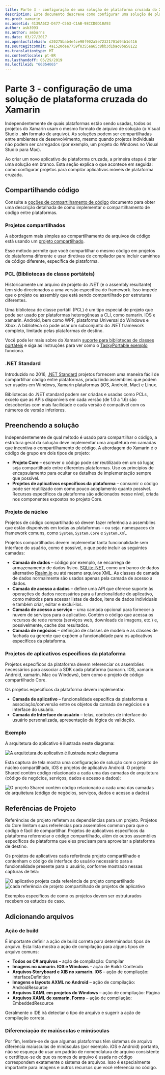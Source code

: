 ```yaml
---
title: Parte 3 - configuração de uma solução de plataforma cruzada do Xamarin
description: Este documento descreve como configurar uma solução de plataforma cruzada no Xamarin. Ele aborda várias estratégias, como projetos compartilhados e .NET Standard de compartilhamento de código.
ms.prod: xamarin
ms.assetid: 4139A6C2-D477-C563-C1AB-98CCD0D10A93
author: asb3993
ms.author: amburns
ms.date: 03/27/2017
ms.openlocfilehash: d20275bab4e4ce90f902a5e72321701d94b1d416
ms.sourcegitcommit: 4a1520dee7759f8355ea65c8bb3d1bac8ba58122
ms.translationtype: MT
ms.contentlocale: pt-BR
ms.lasthandoff: 05/29/2019
ms.locfileid: "66354065"
---
```

# <a name="part-3---setting-up-a-xamarin-cross-platform-solution"></a>Parte 3 - configuração de uma solução de plataforma cruzada do Xamarin

Independentemente de quais plataformas estão sendo usadas, todos os projetos do Xamarin usam o mesmo formato de arquivo de solução (o Visual Studio **. sln** formato de arquivo). As soluções podem ser compartilhadas entre ambientes de desenvolvimento, mesmo quando projetos individuais não podem ser carregados (por exemplo, um projeto do Windows no Visual Studio para Mac).



Ao criar um novo aplicativo de plataforma cruzada, a primeira etapa é criar uma solução em branco. Esta seção explica o que acontece em seguida: como configurar projetos para compilar aplicativos móveis de plataforma cruzada.

 <a name="Sharing_Code" />


## <a name="sharing-code"></a>Compartilhando código

Consulte a [opções de compartilhamento de código](~/cross-platform/app-fundamentals/code-sharing.md) documento para obter uma descrição detalhada de como implementar o compartilhamento de código entre plataformas.

 <a name="Shared_Asset_Projects" />


### <a name="shared-projects"></a>Projetos compartilhados

A abordagem mais simples ao compartilhamento de arquivos de código está usando um [projeto compartilhado](~/cross-platform/app-fundamentals/shared-projects.md).

Esse método permite que você compartilhar o mesmo código em projetos de plataforma diferente e usar diretivas de compilador para incluir caminhos de código diferente, específica de plataforma.

 <a name="Portable_Class_Libraries" />


### <a name="portable-class-libraries-pcl"></a>PCL (Bibliotecas de classe portáteis)

Historicamente um arquivo de projeto do .NET (e o assembly resultante) tem sido direcionados a uma versão específica do framework. Isso impede que o projeto ou assembly que está sendo compartilhado por estruturas diferentes.

Uma biblioteca de classe portátil (PCL) é um tipo especial de projeto que pode ser usado por plataformas heterogêneas a CLI, como xamarin. IOS e xamarin. Android, bem como WPF, plataforma Universal do Windows e Xbox. A biblioteca só pode usar um subconjunto do .NET framework completo, limitado pelas plataformas de destino.

Você pode ler mais sobre do Xamarin [suporte para bibliotecas de classes portáteis](~/cross-platform/app-fundamentals/pcl.md) e siga as instruções para ver como o [TaskyPortable exemplo](https://github.com/xamarin/mobile-samples/tree/master/TaskyPortable) funciona.


### <a name="net-standard"></a>.NET Standard

Introduzido no 2016, [.NET Standard](~/cross-platform/app-fundamentals/net-standard.md) projetos fornecem uma maneira fácil de compartilhar código entre plataformas, produzindo assemblies que podem ser usados em Windows, Xamarin plataformas (iOS, Android, Mac) e Linux.

Bibliotecas do .NET standard podem ser criadas e usadas como PCLs, exceto que as APIs disponíveis em cada versão (de 1.0 a 1.6) são descobertas com mais facilidade e cada versão é compatível com os números de versão inferiores.



 <a name="Populating_the_Solution" />


## <a name="populating-the-solution"></a>Preenchendo a solução

Independentemente de qual método é usado para compartilhar o código, a estrutura geral da solução deve implementar uma arquitetura em camadas que incentiva o compartilhamento de código.
A abordagem do Xamarin é o código de grupo em dois tipos de projeto:

-   **Projeto Core** – escrever o código pode ser reutilizado em um só lugar, seja compartilhado entre diferentes plataformas. Use os princípios de encapsulamento para ocultar os detalhes de implementação sempre que possível.
-   **Projetos de aplicativos específicos da plataforma** – consumir o código pode ser reutilizado com como pouco acoplamento quanto possível. Recursos específicos da plataforma são adicionados nesse nível, criada nos componentes expostos no projeto Core.


 <a name="Core_Project" />


### <a name="core-project"></a>Projeto de núcleo

Projetos de código compartilhado só devem fazer referência a assemblies que estão disponíveis em todas as plataformas – ou seja. namespaces do framework comuns, como `System`, `System.Core` e `System.Xml`.

Projetos compartilhados devem implementar tanta funcionalidade sem interface do usuário, como é possível, o que pode incluir as seguintes camadas:

-   **Camada de dados** – código por exemplo, se encarrega de armazenamento de dados físico.  [SQLite-NET](https://github.com/praeclarum/sqlite-net), como um banco de dados alternativo [Realm.io](https://realm.io/products/realm-mobile-database/) ou até mesmo arquivos XML. As classes de camada de dados normalmente são usados apenas pela camada de acesso a dados.
-   **Camada de acesso a dados** – define uma API que oferece suporte às operações de dados necessários para a funcionalidade do aplicativo, como métodos para acessar listas de dados, itens de dados individuais e também criar, editar e excluí-los.
-   **Camada de acesso a serviço** – uma camada opcional para fornecer a nuvem de serviços para o aplicativo. Contém o código que acessa os recursos de rede remota (serviços web, downloads de imagens, etc.) e, possivelmente, cache dos resultados.
-   **Camada de negócios** – definição de classes de modelo e as classes de fachada ou gerente que expõem a funcionalidade para os aplicativos específicos da plataforma.


 <a name="Platform-Specific_Application_Projects" />


### <a name="platform-specific-application-projects"></a>Projetos de aplicativos específicos da plataforma

Projetos específicos da plataforma devem referenciar os assemblies necessários para associar a SDK cada plataforma (xamarin. IOS, xamarin. Android, xamarin. Mac ou Windows), bem como o projeto de código compartilhado Core.

Os projetos específicos da plataforma devem implementar:

-   **Camada de aplicativo** – funcionalidade específica da plataforma e associação/conversão entre os objetos da camada de negócios e a interface do usuário.
-   **Camada de Interface do usuário** – telas, controles de interface do usuário personalizada, apresentação da lógica de validação.


<a name="Example" />


### <a name="example"></a>Exemplo

A arquitetura do aplicativo é ilustrada neste diagrama:

 [ ![](setting-up-a-xamarin-cross-platform-solution-images/conceptualarchitecture.png "A arquitetura do aplicativo é ilustrada neste diagrama")](setting-up-a-xamarin-cross-platform-solution-images/conceptualarchitecture.png#lightbox)

Esta captura de tela mostra uma configuração de solução com o projeto de núcleo compartilhado, iOS e projetos de aplicativo Android. O projeto Shared contém código relacionado a cada uma das camadas de arquitetura (código de negócios, serviços, dados e acesso a dados):

 ![](setting-up-a-xamarin-cross-platform-solution-images/core-solution-example.png "O projeto Shared contém código relacionado a cada uma das camadas de arquitetura (código de negócios, serviços, dados e acesso a dados)")


 <a name="Project_References" />


## <a name="project-references"></a>Referências de Projeto

Referências de projeto refletem as dependências para um projeto. Projetos do Core limitam suas referências para assemblies common para que o código é fácil de compartilhar.
Projetos de aplicativos específicos da plataforma referenciar o código compartilhado, além de outros assemblies específicos de plataforma que eles precisam para aproveitar a plataforma de destino.

Os projetos de aplicativos cada referência projeto compartilhado e contenham o código de interface do usuário necessário para a funcionalidade presente para o usuário, conforme mostrado nessas capturas de tela:

![](setting-up-a-xamarin-cross-platform-solution-images/solution-android.png "O aplicativo projeta cada referência de projeto compartilhado") ![](setting-up-a-xamarin-cross-platform-solution-images/solution-ios.png "cada referência de projeto compartilhado de projetos de aplicativo")


Exemplos específicos de como os projetos devem ser estruturados recebem os estudos de caso.

 <a name="Adding_Files" />


## <a name="adding-files"></a>Adicionando arquivos

 <a name="Build_Action" />


### <a name="build-action"></a>Ação de build

É importante definir a ação de build correta para determinados tipos de arquivo. Esta lista mostra a ação de compilação para alguns tipos de arquivo comuns:

-  **Todos os C# arquivos** – ação de compilação: Compilar
-   **Imagens no xamarin. IOS e Windows** – ação de Build: Conteúdo
-   **Arquivos Storyboard e XIB no xamarin. IOS** – ação de compilação: InterfaceDefinition
-   **Imagens e layouts AXML no Android** – ação de compilação: AndroidResource
-  **Arquivos XAML em projetos do Windows** – ação de compilação: Página
-  **Arquivos XAML de xamarin. Forms** – ação de compilação: EmbeddedResource


Geralmente o IDE irá detectar o tipo de arquivo e sugerir a ação de compilação correta.

 <a name="Case_Sensitivity" />


### <a name="case-sensitivity"></a>Diferenciação de maiúsculas e minúsculas

Por fim, lembre-se de que algumas plataformas têm sistemas de arquivo diferencia maiusculas de minúsculas (por exemplo.
iOS e Android) portanto, não se esqueça de usar um padrão de nomenclatura de arquivo consistente e certifique-se de que os nomes de arquivo é usada no código correspondem exatamente o sistema de arquivos. Isso é especialmente importante para imagens e outros recursos que você referencia no código.
